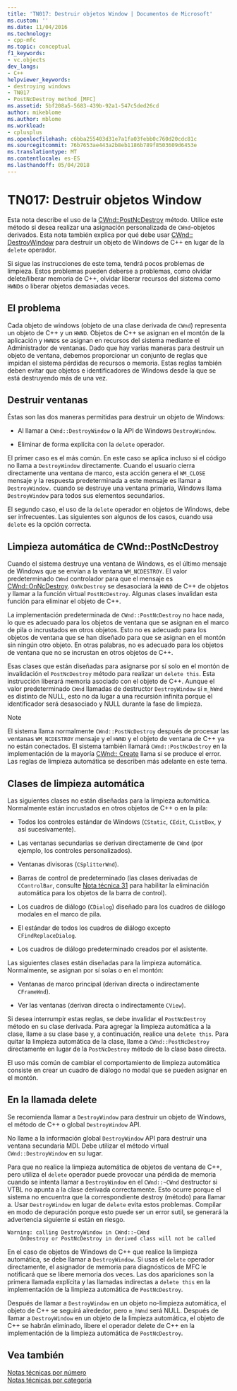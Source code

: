 ```yaml
---
title: 'TN017: Destruir objetos Window | Documentos de Microsoft'
ms.custom: ''
ms.date: 11/04/2016
ms.technology:
- cpp-mfc
ms.topic: conceptual
f1_keywords:
- vc.objects
dev_langs:
- C++
helpviewer_keywords:
- destroying windows
- TN017
- PostNcDestroy method [MFC]
ms.assetid: 5bf208a5-5683-439b-92a1-547c5ded26cd
author: mikeblome
ms.author: mblome
ms.workload:
- cplusplus
ms.openlocfilehash: c6bba255403d31e7a1fa03febb0c760d20cdc81c
ms.sourcegitcommit: 76b7653ae443a2b8eb1186b789f8503609d6453e
ms.translationtype: MT
ms.contentlocale: es-ES
ms.lasthandoff: 05/04/2018
---
```

# <a name="tn017-destroying-window-objects"></a>TN017: Destruir objetos Window
Esta nota describe el uso de la [CWnd::PostNcDestroy](../mfc/reference/cwnd-class.md#postncdestroy) método. Utilice este método si desea realizar una asignación personalizada de `CWnd`-objetos derivados. Esta nota también explica por qué debe usar [CWnd:: DestroyWindow](../mfc/reference/cwnd-class.md#destroywindow) para destruir un objeto de Windows de C++ en lugar de la `delete` operador.  
  
 Si sigue las instrucciones de este tema, tendrá pocos problemas de limpieza. Estos problemas pueden deberse a problemas, como olvidar delete/liberar memoria de C++, olvidar liberar recursos del sistema como `HWND`s o liberar objetos demasiadas veces.  
  
## <a name="the-problem"></a>El problema  
 Cada objeto de windows (objeto de una clase derivada de `CWnd`) representa un objeto de C++ y un `HWND`. Objetos de C++ se asignan en el montón de la aplicación y `HWND`s se asignan en recursos del sistema mediante el Administrador de ventanas. Dado que hay varias maneras para destruir un objeto de ventana, debemos proporcionar un conjunto de reglas que impidan el sistema pérdidas de recursos o memoria. Estas reglas también deben evitar que objetos e identificadores de Windows desde la que se está destruyendo más de una vez.  
  
## <a name="destroying-windows"></a>Destruir ventanas  
 Éstas son las dos maneras permitidas para destruir un objeto de Windows:  
  
-   Al llamar a `CWnd::DestroyWindow` o la API de Windows `DestroyWindow`.  
  
-   Eliminar de forma explícita con la `delete` operador.  
  
 El primer caso es el más común. En este caso se aplica incluso si el código no llama a `DestroyWindow` directamente. Cuando el usuario cierra directamente una ventana de marco, esta acción genera el `WM_CLOSE` mensaje y la respuesta predeterminada a este mensaje es llamar a `DestroyWindow.` cuando se destruye una ventana primaria, Windows llama `DestroyWindow` para todos sus elementos secundarios.  
  
 El segundo caso, el uso de la `delete` operador en objetos de Windows, debe ser infrecuentes. Las siguientes son algunos de los casos, cuando usa `delete` es la opción correcta.  
  
## <a name="auto-cleanup-with-cwndpostncdestroy"></a>Limpieza automática de CWnd::PostNcDestroy  
 Cuando el sistema destruye una ventana de Windows, es el último mensaje de Windows que se envían a la ventana `WM_NCDESTROY`. El valor predeterminado `CWnd` controlador para que el mensaje es [CWnd::OnNcDestroy](../mfc/reference/cwnd-class.md#onncdestroy). `OnNcDestroy` se desasociará la `HWND` de C++ de objetos y llamar a la función virtual `PostNcDestroy`. Algunas clases invalidan esta función para eliminar el objeto de C++.  
  
 La implementación predeterminada de `CWnd::PostNcDestroy` no hace nada, lo que es adecuado para los objetos de ventana que se asignan en el marco de pila o incrustados en otros objetos. Esto no es adecuado para los objetos de ventana que se han diseñado para que se asignan en el montón sin ningún otro objeto. En otras palabras, no es adecuado para los objetos de ventana que no se incrustan en otros objetos de C++.  
  
 Esas clases que están diseñadas para asignarse por sí solo en el montón de invalidación el `PostNcDestroy` método para realizar un `delete this`. Esta instrucción liberará memoria asociado con el objeto de C++. Aunque el valor predeterminado `CWnd` llamadas de destructor `DestroyWindow` si `m_hWnd` es distinto de NULL, esto no da lugar a una recursión infinita porque el identificador será desasociado y NULL durante la fase de limpieza.  
  
> [!NOTE]
>  El sistema llama normalmente `CWnd::PostNcDestroy` después de procesar las ventanas `WM_NCDESTROY` mensaje y el `HWND` y el objeto de ventana de C++ ya no están conectados. El sistema también llamará `CWnd::PostNcDestroy` en la implementación de la mayoría [CWnd:: Create](../mfc/reference/cwnd-class.md#create) llama si se produce el error. Las reglas de limpieza automática se describen más adelante en este tema.  
  
## <a name="auto-cleanup-classes"></a>Clases de limpieza automática  
 Las siguientes clases no están diseñadas para la limpieza automática. Normalmente están incrustados en otros objetos de C++ o en la pila:  
  
-   Todos los controles estándar de Windows (`CStatic`, `CEdit`, `CListBox`, y así sucesivamente).  
  
-   Las ventanas secundarias se derivan directamente de `CWnd` (por ejemplo, los controles personalizados).  
  
-   Ventanas divisoras (`CSplitterWnd`).  
  
-   Barras de control de predeterminado (las clases derivadas de `CControlBar`, consulte [Nota técnica 31](../mfc/tn031-control-bars.md) para habilitar la eliminación automática para los objetos de la barra de control).  
  
-   Los cuadros de diálogo (`CDialog`) diseñado para los cuadros de diálogo modales en el marco de pila.  
  
-   El estándar de todos los cuadros de diálogo excepto `CFindReplaceDialog`.  
  
-   Los cuadros de diálogo predeterminado creados por el asistente.  
  
 Las siguientes clases están diseñadas para la limpieza automática. Normalmente, se asignan por sí solas o en el montón:  
  
-   Ventanas de marco principal (derivan directa o indirectamente `CFrameWnd`).  
  
-   Ver las ventanas (derivan directa o indirectamente `CView`).  
  
 Si desea interrumpir estas reglas, se debe invalidar el `PostNcDestroy` método en su clase derivada. Para agregar la limpieza automática a la clase, llame a su clase base y, a continuación, realice una `delete this`. Para quitar la limpieza automática de la clase, llame a `CWnd::PostNcDestroy` directamente en lugar de la `PostNcDestroy` método de la clase base directa.  
  
 El uso más común de cambiar el comportamiento de limpieza automática consiste en crear un cuadro de diálogo no modal que se pueden asignar en el montón.  
  
## <a name="when-to-call-delete"></a>En la llamada delete  
 Se recomienda llamar a `DestroyWindow` para destruir un objeto de Windows, el método de C++ o global `DestroyWindow` API.  
  
 No llame a la información global `DestroyWindow` API para destruir una ventana secundaria MDI. Debe utilizar el método virtual `CWnd::DestroyWindow` en su lugar.  
  
 Para que no realice la limpieza automática de objetos de ventana de C++, pero utiliza el `delete` operador puede provocar una pérdida de memoria cuando se intenta llamar a `DestroyWindow` en el `CWnd::~CWnd` destructor si VTBL no apunta a la clase derivada correctamente. Esto ocurre porque el sistema no encuentra que la correspondiente destroy (método) para llamar a. Usar `DestroyWindow` en lugar de `delete` evita estos problemas. Compilar en modo de depuración porque esto puede ser un error sutil, se generará la advertencia siguiente si están en riesgo.  
  
```  
Warning: calling DestroyWindow in CWnd::~CWnd  
    OnDestroy or PostNcDestroy in derived class will not be called  
```  
  
 En el caso de objetos de Windows de C++ que realice la limpieza automática, se debe llamar a `DestroyWindow`. Si usas el `delete` operador directamente, el asignador de memoria para diagnósticos de MFC le notificará que se libere memoria dos veces. Las dos apariciones son la primera llamada explícita y las llamadas indirectas a `delete this` en la implementación de la limpieza automática de `PostNcDestroy`.  
  
 Después de llamar a `DestroyWindow` en un objeto no-limpieza automática, el objeto de C++ se seguirá alrededor, pero `m_hWnd` será NULL. Después de llamar a `DestroyWindow` en un objeto de la limpieza automática, el objeto de C++ se habrán eliminado, libere el operador delete de C++ en la implementación de la limpieza automática de `PostNcDestroy`.  
  
## <a name="see-also"></a>Vea también  
 [Notas técnicas por número](../mfc/technical-notes-by-number.md)   
 [Notas técnicas por categoría](../mfc/technical-notes-by-category.md)

